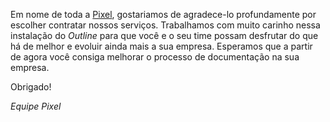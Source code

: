 Em nome de toda a [Pixel](https://pixel.ufsc.br/), gostariamos de agradece-lo profundamente por escolher contratar nossos serviços. Trabalhamos com muito carinho nessa instalação do _Outline_ para que você e o seu time possam desfrutar do que há de melhor e evoluir ainda mais a sua empresa. Esperamos que a partir de agora você consiga melhorar o processo de documentação na sua empresa.

Obrigado!

_Equipe Pixel_
